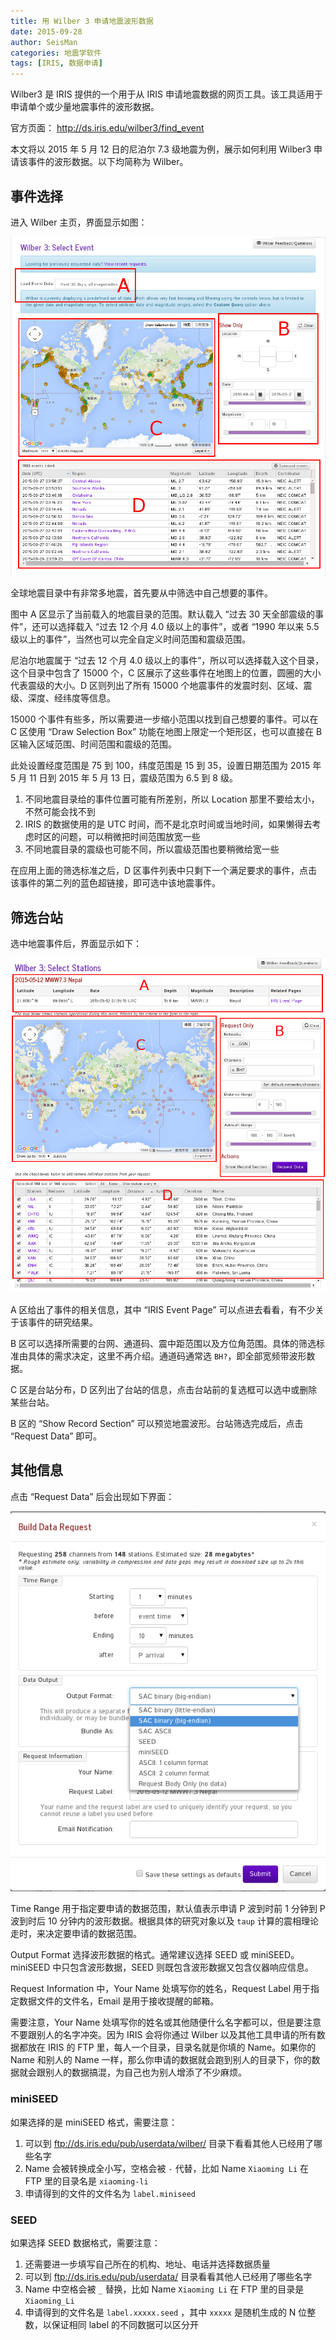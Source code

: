 ```yaml
---
title: 用 Wilber 3 申请地震波形数据
date: 2015-09-28
author: SeisMan
categories: 地震学软件
tags: [IRIS, 数据申请]
---
```


Wilber3 是 IRIS 提供的一个用于从 IRIS 申请地震数据的网页工具。该工具适用于申请单个或少量地震事件的波形数据。

官方页面： <http://ds.iris.edu/wilber3/find_event>

本文将以 2015 年 5 月 12 日的尼泊尔 7.3 级地震为例，展示如何利用 Wilber3 申请该事件的波形数据。以下均简称为 Wilber。

<!--more-->

## 事件选择

进入 Wilber 主页，界面显示如图：

![](/images/2015092801.png)

全球地震目录中有非常多地震，首先要从中筛选中自己想要的事件。

图中 A 区显示了当前载入的地震目录的范围。默认载入 “过去 30 天全部震级的事件”，还可以选择载入 “过去 12 个月 4.0 级以上的事件”，或者 “1990 年以来 5.5 级以上的事件”，当然也可以完全自定义时间范围和震级范围。

尼泊尔地震属于 “过去 12 个月 4.0 级以上的事件”，所以可以选择载入这个目录，这个目录中包含了 15000 个，C 区展示了这些事件在地图上的位置，圆圈的大小代表震级的大小。D 区则列出了所有 15000 个地震事件的发震时刻、区域、震级、深度、经纬度等信息。

15000 个事件有些多，所以需要进一步缩小范围以找到自己想要的事件。可以在 C 区使用 “Draw Selection Box” 功能在地图上限定一个矩形区，也可以直接在 B 区输入区域范围、时间范围和震级的范围。

此处设置经度范围是 75 到 100，纬度范围是 15 到 35，设置日期范围为 2015 年 5 月 11 日到 2015 年 5 月 13 日，震级范围为 6.5 到 8 级。

1.  不同地震目录给的事件位置可能有所差别，所以 Location 那里不要给太小，不然可能会找不到
2.  IRIS 的数据使用的是 UTC 时间，而不是北京时间或当地时间，如果懒得去考虑时区的问题，可以稍微把时间范围放宽一些
3.  不同地震目录的震级也可能不同，所以震级范围也要稍微给宽一些

在应用上面的筛选标准之后，D 区事件列表中只剩下一个满足要求的事件，点击该事件的第二列的蓝色超链接，即可选中该地震事件。

## 筛选台站

选中地震事件后，界面显示如下：

![](/images/2015092802.png)

A 区给出了事件的相关信息，其中 “IRIS Event Page” 可以点进去看看，有不少关于该事件的研究结果。

B 区可以选择所需要的台网、通道码、震中距范围以及方位角范围。具体的筛选标准由具体的需求决定，这里不再介绍。通道码通常选 `BH?`，即全部宽频带波形数据。

C 区是台站分布，D 区列出了台站的信息，点击台站前的复选框可以选中或删除某些台站。

B 区的 “Show Record Section” 可以预览地震波形。台站筛选完成后，点击 “Request Data” 即可。

## 其他信息

点击 “Request Data” 后会出现如下界面：

![](/images/2015092803.png)

Time Range 用于指定要申请的数据范围，默认值表示申请 P 波到时前 1 分钟到 P 波到时后 10 分钟内的波形数据。根据具体的研究对象以及 `taup` 计算的震相理论走时，来决定要申请的数据范围。

Output Format 选择波形数据的格式。通常建议选择 SEED 或 miniSEED。miniSEED 中只包含波形数据，SEED 则既包含波形数据又包含仪器响应信息。

Request Information 中，Your Name 处填写你的姓名，Request Label 用于指定数据文件的文件名，Email 是用于接收提醒的邮箱。

需要注意，Your Name 处填写你的姓名或其他随便什么名字都可以，但是要注意不要跟别人的名字冲突。因为 IRIS 会将你通过 Wilber 以及其他工具申请的所有数据都放在 IRIS 的 FTP 里，每人一个目录，目录名就是你填的 Name。如果你的 Name 和别人的 Name 一样，那么你申请的数据就会跑到别人的目录下，你的数据就会跟别人的数据搞混，为自己也为别人增添了不少麻烦。

### miniSEED

如果选择的是 miniSEED 格式，需要注意：

1.  可以到 <ftp://ds.iris.edu/pub/userdata/wilber/> 目录下看看其他人已经用了哪些名字
2.  Name 会被转换成全小写，空格会被 `-` 代替，比如 Name `Xiaoming Li` 在 FTP 里的目录名是 `xiaoming-li`
3.  申请得到的文件的文件名为 `label.miniseed`

### SEED

如果选择 SEED 数据格式，需要注意：

1.  还需要进一步填写自己所在的机构、地址、电话并选择数据质量
2.  可以到 <ftp://ds.iris.edu/pub/userdata/> 目录看看其他人已经用了哪些名字
3.  Name 中空格会被 `_` 替换，比如 Name `Xiaoming Li` 在 FTP 里的目录是 `Xiaoming_Li`
4.  申请得到的文件名是 `label.xxxxx.seed` ，其中 `xxxxx` 是随机生成的 N 位整数，以保证相同 label 的不同数据可以区分开

